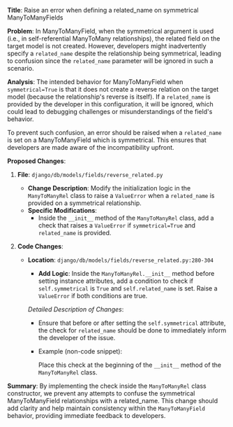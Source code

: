 **Title**: Raise an error when defining a related_name on symmetrical ManyToManyFields

**Problem**: In ManyToManyField, when the symmetrical argument is used (i.e., in self-referential ManyToMany relationships), the related field on the target model is not created. However, developers might inadvertently specify a `related_name` despite the relationship being symmetrical, leading to confusion since the `related_name` parameter will be ignored in such a scenario.

**Analysis**: The intended behavior for ManyToManyField when `symmetrical=True` is that it does not create a reverse relation on the target model (because the relationship's reverse is itself). If a `related_name` is provided by the developer in this configuration, it will be ignored, which could lead to debugging challenges or misunderstandings of the field's behavior.

To prevent such confusion, an error should be raised when a `related_name` is set on a ManyToManyField which is symmetrical. This ensures that developers are made aware of the incompatibility upfront.

**Proposed Changes**:
1. **File**: `django/db/models/fields/reverse_related.py`
   - **Change Description**: Modify the initialization logic in the `ManyToManyRel` class to raise a `ValueError` when a `related_name` is provided on a symmetrical relationship.
   - **Specific Modifications**:
     - Inside the `__init__` method of the `ManyToManyRel` class, add a check that raises a `ValueError` if `symmetrical=True` and `related_name` is provided.
   
2. **Code Changes**:
   - **Location**: `django/db/models/fields/reverse_related.py:280-304`
     - **Add Logic**: Inside the `ManyToManyRel.__init__` method before setting instance attributes, add a condition to check if `self.symmetrical` is `True` and `self.related_name` is set. Raise a `ValueError` if both conditions are true.

     _Detailed Description of Changes_:
     - Ensure that before or after setting the `self.symmetrical` attribute, the check for `related_name` should be done to immediately inform the developer of the issue.
     - Example (non-code snippet):
       
       Place this check at the beginning of the `__init__` method of the `ManyToManyRel` class.

**Summary**: By implementing the check inside the `ManyToManyRel` class constructor, we prevent any attempts to confuse the symmetrical ManyToManyField relationships with a related_name. This change should add clarity and help maintain consistency within the `ManyToManyField` behavior, providing immediate feedback to developers.